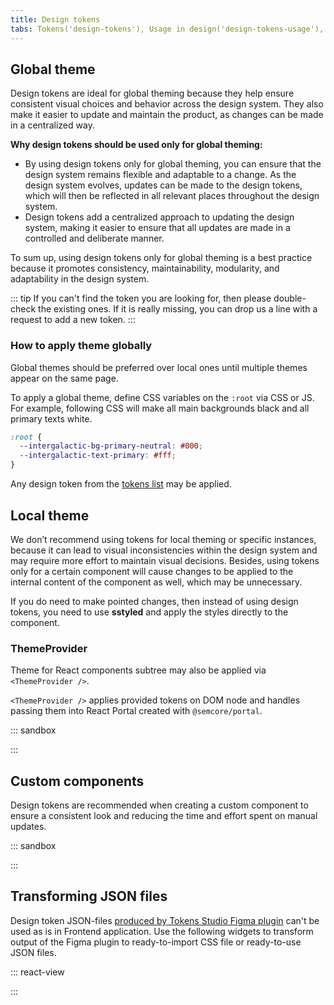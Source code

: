 ```yaml
---
title: Design tokens
tabs: Tokens('design-tokens'), Usage in design('design-tokens-usage'), Usage in development('design-tokens-usage-development'), Changelog('design-tokens-changelog')
---
```


## Global theme

Design tokens are ideal for global theming because they help ensure consistent visual choices and behavior across the design system. They also make it easier to update and maintain the product, as changes can be made in a centralized way.

**Why design tokens should be used only for global theming:**

- By using design tokens only for global theming, you can ensure that the design system remains flexible and adaptable to a change. As the design system evolves, updates can be made to the design tokens, which will then be reflected in all relevant places throughout the design system.
- Design tokens add a centralized approach to updating the design system, making it easier to ensure that all updates are made in a controlled and deliberate manner.

To sum up, using design tokens only for global theming is a best practice because it promotes consistency, maintainability, modularity, and adaptability in the design system.

::: tip
If you can't find the token you are looking for, then please double-check the existing ones. If it is really missing, you can drop us a line with a request to add a new token.
:::

### How to apply theme globally

Global themes should be preferred over local ones until multiple themes appear on the same page.

To apply a global theme, define CSS variables on the `:root` via CSS or JS. For example, following CSS will make all main backgrounds black and all primary texts white.

```css
:root {
  --intergalactic-bg-primary-neutral: #000;
  --intergalactic-text-primary: #fff;
}
```

Any design token from the [tokens list](/style/design-tokens/design-tokens#semantic_tokens) may be applied.

## Local theme

We don’t recommend using tokens for local theming or specific instances, because it can lead to visual inconsistencies within the design system and may require more effort to maintain visual decisions. Besides, using tokens only for a certain component will cause changes to be applied to the internal content of the component as well, which may be unnecessary.

If you do need to make pointed changes, then instead of using design tokens, you need to use **sstyled** and apply the styles directly to the component.

### ThemeProvider

Theme for React components subtree may also be applied via `<ThemeProvider />`.

`<ThemeProvider />` applies provided tokens on DOM node and handles passing them into React Portal created with `@semcore/portal`.

::: sandbox

<script lang="tsx">
  export Demo from 'stories/components/utils/design-tokens/docs/examples/themeprovider.tsx';
</script>

:::

## Custom components

Design tokens are recommended when creating a custom component to ensure a consistent look and reducing the time and effort spent on manual updates.

::: sandbox

<script lang="tsx">
  export Demo from 'stories/components/utils/design-tokens/docs/examples/tokens-with-custom-component.tsx';
</script>

:::

## Transforming JSON files

Design token JSON-files [produced by Tokens Studio Figma plugin](https://www.figma.com/community/plugin/843461159747178978/tokens-studio-for-figma) can't be used as is in Frontend application. Use the following widgets to transform output of the Figma plugin to ready-to-import CSS file or ready-to-use JSON files.

::: react-view

<script lang="tsx">
import React from 'react';
import '@semcore/core/lib/themes/default.css'; /** TO REMOVE WHEN THEME PR WILL BE MERGED */
import Button from '@semcore/button';
import { Box } from '@semcore/flex-box';
import CheckM from '@semcore/icon/Check/m';
import CopyM from '@semcore/icon/Copy/m';
import cx from 'classnames';
import { processTokens, tokensToJson, tokensToCss } from '@semcore/core/lib/theme/utils';
import styles from './processor.module.css';
import Copy from '@components/Copy';

const FileInput = ({ id, onFile, multiple, accept }) => {
  const [dragging, setDragging] = React.useState(false);
  const inputRef = React.useRef(null);  

  const handleDragStart = React.useCallback(() => setDragging(true), []);
  const handleDragEnd = React.useCallback(() => setDragging(false), []);
  const handleClick = React.useCallback(() => {
    inputRef.current?.click();
  }, []);
  React.useEffect(() => {
    window.addEventListener('dragstart', handleDragStart);
    window.addEventListener('dragend', handleDragEnd);
    return () => {
      window.removeEventListener('dragstart', handleDragStart);
      window.removeEventListener('dragend', handleDragEnd);
    };
  }, []);

  return (
    <div className={cx(styles.dropzone, dragging && styles.dropzoneDragging)}>
      <div />
      <input
        className={styles.fileInput}
        id={id}
        multiple={multiple}
        type='file'
        accept={accept}
        onChange={(event) => onFile([...(event.target.files ?? [])])}
        aria-describedby="inpu-hint"
        ref={inputRef}
      />
      <div className={styles.dropzoneInner}>
        <div>Drag files here</div>
        <div>or</div>
        <Button theme='success' use='primary' size='l' mb={4} onClick={handleClick}>
          Browse files
        </Button>
      </div>
      <div id="inpu-hint">Upload files, uncompressed, less than 1 GB in size.</div>
    </div>
  );
};
const readFile = (file) =>
  new Promise((resolve, reject) => {
    const reader = new FileReader();
    reader.onload = () => resolve(reader.result);
    reader.onerror = () => reject(reader.error);
    reader.readAsText(file);
  });

const DesignTokensProcessor = () => {
  const [baseTokensFileName, setBaseTokensFileName] = React.useState('');
  const [designTokensFileName, setDesignTokensFileName] = React.useState('');
  const [baseTokens, setBaseTokens] = React.useState(null);
  const [designTokens, setDesignTokens] = React.useState(null);
  const handleBaseTokensFile = React.useCallback(async (files) => {
    try {
      setBaseTokens(JSON.parse(await readFile(files[0])));
      setBaseTokensFileName(files[0]?.name);
      setTimeout(() => {
        document.querySelector('#replace-file-label-1')?.focus();
      }, 0);
    } catch (err) {
      console.error(err);
      setBaseTokens(null);
    }
  }, []);
  const handleDesignTokensFile = React.useCallback(async (files) => {
    try {
      setDesignTokens(JSON.parse(await readFile(files[0])));
      setDesignTokensFileName(files[0]?.name);
      setTimeout(() => {
        document.querySelector('#replace-file-label-2')?.focus();
      }, 0);
    } catch (err) {
      console.error(err);
      setDesignTokens(null);
    }
  }, []);
  const handleChangeBaseTokensFile = React.useCallback(() => {
    setBaseTokens(null);
    setTimeout(() => {
      document.querySelector('#base-tokens-file')?.focus();
    }, 0);
  }, []);
  const handleChangeDesignTokensFile = React.useCallback(() => {
    setDesignTokens(null);
    setTimeout(() => {
      document.querySelector('#design-tokens-file')?.focus();
    }, 0);
  }, []);

  const { css, json, error } = React.useMemo(() => {
    if (!designTokens) return {};
    try {
      const { processedTokens } = processTokens(baseTokens || {}, designTokens, 'intergalactic');

      return {
        css: tokensToCss(processedTokens),
        json: tokensToJson(processedTokens),
        error: null,
      };
    } catch (error) {
      return { error };
    }
  }, [baseTokens, designTokens]);

  return (
    <div className={styles.container}>
      <Box mb={2}>
        <label htmlFor='base-tokens-file' className={styles.fileInputLabel}>Upload base tokens JSON file</label>
        {!baseTokens && (
          <>
            <FileInput
              id='base-tokens-file'
              multiple={false}
              accept='application/json'
              onFile={handleBaseTokensFile}
            />
          </>
        )}
        {baseTokens && (
          <div className={styles.uploadedFileBlock} id="uploaded-file-label-1">
            <CheckM color='icon-primary-success' /> {`${baseTokensFileName} `}
            <Button onClick={handleChangeBaseTokensFile} ml={2} aria-labelledby="uploaded-file-label-1" id="replace-file-label-1">
              Replace file
            </Button>
          </div>
        )}
      </Box>
      <Box mb={2}>
        <label htmlFor='design-tokens-file' className={styles.fileInputLabel}>Upload semantic tokens JSON file</label>
        {!designTokens && (
          <>
            <FileInput
              id='design-tokens-file'
              multiple={false}
              accept='application/json'
              onFile={handleDesignTokensFile}
            />
          </>
        )}
        {designTokens && (
          <div className={styles.uploadedFileBlock} id="uploaded-file-label-2">
            <CheckM color='icon-primary-success' /> {`${designTokensFileName} `}
            <Button autoFocus onClick={handleChangeDesignTokensFile} ml={2} aria-labelledby="uploaded-file-label-2"  id="replace-file-label-2">
              Replace file
            </Button>
          </div>
        )}
      </Box>
      <div className={styles.processedSection} aria-live="polite" role="alert">
        {error && (
          <>
            <h3>Error occurred while processing your files</h3>
            {!baseTokens && <div>Maybe you forgot to provide base tokens?</div>}
            <code>{String(error.message ?? error)}</code>
          </>    
        )}
      </div>
      {css && json && !error && (
        <div className={styles.processedSection}>
          <div className={styles.processedBlock}>
            <div className={styles.processedBlockTitle}>
              <h3 htmlFor="copy-button-css">
                Processed CSS code
                </h3>
                <Copy copiedToast='Copied!' toCopy={css} trigger='click' onlyCopiedToast>
                  <Button addonLeft={CopyM} use='tertiary' theme="muted" ml={2} mb={2} id="copy-button-css">
                    Copy to clipboard
                    </Button>
                    </Copy>
            </div>
            <code className={styles.codeBlock}>{css}</code>
          </div>
          <div className={styles.processedBlock}>
            <div className={styles.processedBlockTitle}>
              <h3 htmlFor="copy-button-json">
                Processed JSON code
            </h3>
              <Copy copiedToast='Copied!' toCopy={json} trigger='click' onlyCopiedToast>
                <Button addonLeft={CopyM} use='tertiary' theme="muted" ml={2} mb={2} id="copy-button-json">
                  Copy to clipboard
                </Button>
              </Copy>
            </div>
            <code lang='css' className={styles.codeBlock}>
              {json}
            </code>
          </div>
        </div>
      )}
    </div>
  );
};

const App = DesignTokensProcessor;
</script>

:::
